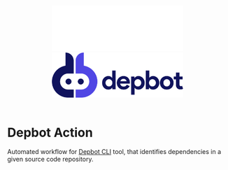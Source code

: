 <div style="text-align: center; padding-bottom: 20px">
<img src="logo_light.png#gh-dark-mode-only" style="width: 300px; margin-left: auto; margin-right: auto;">
<img src="logo.png#gh-light-mode-only" style="width: 300px; margin-left: auto; margin-right: auto;">
</div>

# Depbot Action

Automated workflow for [Depbot CLI](github.com/godepbot/depbot/) tool, that identifies dependencies in a given source code repository.
